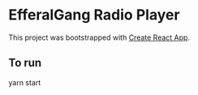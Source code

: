 # EfferalGang Radio Player

This project was bootstrapped with [Create React App](https://github.com/facebook/create-react-app).

## To run

yarn start